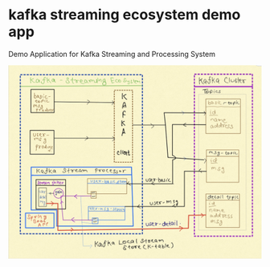 # kafka streaming ecosystem demo app
Demo Application for Kafka Streaming and Processing System 

![Alt text](docs/images/system-arch.jpg?raw=true "Sysyem Architecture")
